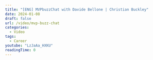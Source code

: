 ```yaml
---
title: "[ENG] MVPbuzzChat with Davide Bellone | Christian Buckley"
date: 2024-01-08
draft: false
url: /video/mvp-buzz-chat
categories:
  - Video
tags:
  - Career
youtube: "LzJaAa_HXKU"
readingTime: 0
---
```

